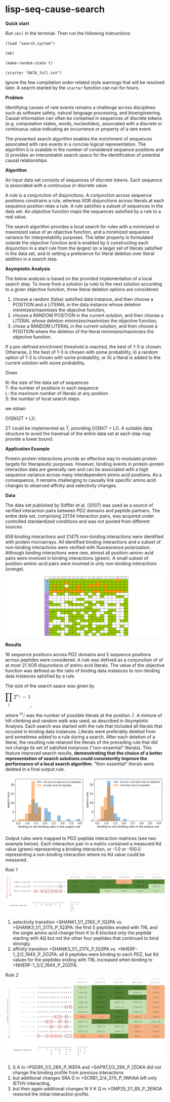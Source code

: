 # lisp-seq-cause-search

**Quick start**

Run `sbcl` in the terminal. Then run the following instructions:

`(load "search.system")`

`(mk)`

`(make-random-state t)`

`(starter "DATA_full.txt")` 

Ignore the few compilation order-related style warnings that will be resolved later. A search started by the `starter` function can run for hours.

**Problem**

Identifying causes of rare events remains a challenge across disciplines such as software safety, natural language processing, and bioengineering. Causal information can often be contained in sequences of discrete tokens (e.g. computation states, words, nucleotides), associated with a discrete or continuous value indicating an occurrence or property of a rare event. 

The presented search algorithm enables the enrichment of sequences associated with rare events in a concise logical representation. The algorithm i) is scalable in the number of considered sequence positions and ii) provides an interpretable search space for the identification of potential causal relationships.

**Algorithm**

An input data set consists of sequences of discrete tokens. Each sequence is associated with a continuous or discrete value.

A rule is a conjunction of disjunctions. A conjunction across sequence positions constrains a rule, whereas XOR disjunctions across literals at each sequence position relax a rule. A rule satisfies a subset of sequences in the data set. An objective function maps the sequences satisfied by a rule to a real value. 

The search algorithm provides a local search for rules with a minimized or maximized value of an objective function, and a minimized sequence variance for interpretability purposes. The latter property is formulated outside the objective function and is enabled by i) constructing each disjunction in a start rule from the largest (or a large) set of literals satisfied in the data set, and ii) setting a preference for literal deletion over literal addition in a search step.

**Asymptotic Analysis**

The below analysis is based on the provided implementation of a local search step. To move from a solution (a rule) to the next solution according to a given objective function, three literal deletion options are considered: <br/>
1) choose a random (false) satisfied data instance, and then choose a POSITION and a LITERAL in the data instance whose deletion minimizes/maximizes the objective function,
2) choose a RANDOM POSITION in the current solution, and then choose a LITERAL whose deletion minimizes/maximizes the objective function,
3) chose a RANDOM LITERAL in the current solution, and then choose a POSITION where the deletion of the literal minimizes/maximizes the objective function.

If a pre-defined enrichment threshold is reached, the best of 1-3 is chosen. Otherwise, i) the best of 1-3 is chosen with some probability, ii) a random option of 1-3 is chosen with some probability, or iii) a literal is added to the current solution with some probability.

Given

N: the size of the data set of sequences <br/>
T: the number of positions in each sequence <br/>
L: the maximum number of literals at any position <br/>
S: the number of local search steps <br/>

we obtain

O(SN(2T + L)).

2T could be implemented as T, providing O(SN(T + L)). A suitable data structure to avoid the traversal of the entire data set at each step may provide a lower bound.  

**Application Example**

Protein-protein interactions provide an effective way to modulate protein targets for therapeutic purposes. However, binding events in protein-protein interaction data are generally rare and can be associated with a high sequence variance across many interdependent amino acid positions. As a consequence, it remains challenging to causally link specific amino acid changes to observed affinity and selectivity changes. 

**Data**

The data set published by Stiffler et al. (2007) was used as a source of verified interaction pairs between PDZ domains and peptide partners. The entire data set, comprising 22134 interaction pairs, was acquired under controlled standardized conditions and was not pooled from different sources.

659 binding interactions and 21475 non-binding interactions were identified with protein microarrays. All identified binding interactions and a subset of non-binding interactions were verified with fluorescence polarization. Although binding interactions were rare, almost all position-amino-acid pairs were involved in binding interactions (green). A small subset of position-amino-acid pairs were involved in only non-binding interactions (orange).

![binding_s](https://github.com/alfin3/lisp-seq-cause-search/blob/master/images/data_nox.jpg)

**Results**

16 sequence positions across PDZ domains and 5 sequence positions across peptides were considered. A rule was defined as a conjunction of of at most 21 XOR disjunctions of amino acid literals. The value of the objective function was defined as the ratio of binding data instances to non-binding data instances satisfied by a rule. 

The size of the search space was given by

![form](https://github.com/alfin3/lisp-seq-cause-search/blob/master/images/space_size.gif), 

where ![nj](https://github.com/alfin3/lisp-seq-cause-search/blob/master/images/nj.gif) was the number of possible literals at the position ![j](https://github.com/alfin3/lisp-seq-cause-search/blob/master/images/j.gif). A mixture of hill-climbing and random walk was used, as described in Asymptotic Analysis. Each search was started with the rule that included all literals that occured in binding data instances. Literals were preferably deleted from and sometimes added to a rule during a search. After each deletion of a literal, the resulting rule retained the literals of the preceding rule that did not change its set of satisfied instances ("non-essential" literals). This feature improved search results, **demonstrating that the choice of a better representation of search solutions could consistently improve the performance of a local search algorithm**. "Non-essential" literals were deleted in a final output rule. 

![combo](https://github.com/alfin3/lisp-seq-cause-search/blob/master/images/search_runs.png)

Output rules were mapped to PDZ-peptide interaction matrices (see two example below). Each interaction pair in a matrix contained a measured Kd value (green) representing a binding interaction, or -1.0 or -100.0 representing a non-binding interaction where no Kd value could be measured. 

*Rule 1*
![rule](https://github.com/alfin3/lisp-seq-cause-search/blob/master/images/rule1.png)

1) selectivity transition >SHANK1_1/1_216X_P_1Q3PA vs. >SHANK3_1/1_217X_P_1Q3PA:
the first 5 peptides ended with TRL and the single amino acid change from K to R blocked only the peptide starting with AQ but not the other four peptides that continued to bind strongly.
2) affinity transition >SHANK3_1/1_217X_P_1Q3PA vs. >NHERF-1_2/2_194X_P_2OZFA:
all 6 peptides were binding to each PDZ, but Kd values for the peptides ending with TRL increased when binding to >NHERF-1_2/2_194X_P_2OZFA.

*Rule 2*
![rule2](https://github.com/alfin3/lisp-seq-cause-search/blob/master/images/rule2.png)

1) S A in >PSD95_1/3_28X_P_1KEFA and >SAP97_1/3_29X_P_1ZOKA did not change the binding profile from previous interactions
2) but additional changes SRA D in >SCRB1_2/4_37X_P_1WHAA left only IETHV interacting,
3) but then again additional changes N V K Q in >OMP25_1/1_8X_P_2ENOA restored the initial interaction profile.
